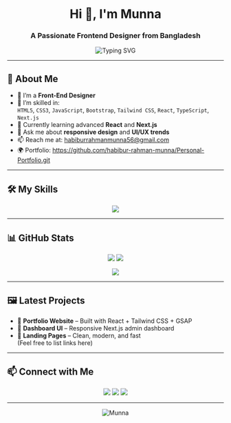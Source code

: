 <!-- Profile Header -->
<h1 align="center">Hi 👋, I'm Munna</h1>
<h3 align="center">A Passionate Frontend Designer from Bangladesh</h3>


<!-- Typing Animation -->
<p align="center">
  <img src="https://readme-typing-svg.demolab.com/?lines=Front-End+Designer;JS+Developer;React+%7C+Next.js+%7C+Tailwind+CSS&center=true&width=500&height=50&color=58A6FF&vCenter=true&pause=1000&size=22" alt="Typing SVG" />
</p>

---

## 🚀 About Me

- 💼 I’m a **Front-End Designer**
- 🧠 I’m skilled in:  
  `HTML5`, `CSS3`, `JavaScript`, `Bootstrap`, `Tailwind CSS`, `React`, `TypeScript`, `Next.js`
- 🌱 Currently learning advanced **React** and **Next.js**
- 💬 Ask me about **responsive design** and **UI/UX trends**
- 📫 Reach me at: habiburrahmanmunna56@gmail.com
- 🌍 Portfolio: https://github.com/habibur-rahman-munna/Personal-Portfolio.git

---

## 🛠️ My Skills

<p align="center">
  <img src="https://skillicons.dev/icons?i=html,css,js,bootstrap,tailwind,react,ts,nextjs" />
</p>

---

## 📊 GitHub Stats

<p align="center">
  <img src="https://camo.githubusercontent.com/078691d0521a740b4c1325c9bba4f6395f02f6c9f32046be920a5db61ff1269e/687474703a2f2f6769746875622d70726f66696c652d73756d6d6172792d63617264732e76657263656c2e6170702f6170692f63617264732f6d6f73742d636f6d6d69742d6c616e67756167653f757365726e616d653d4e61736972756c2d49736c616d2d43686f776468757279267468656d653d6461726b" />
  <img src="https://camo.githubusercontent.com/6ac36fa2e9dc3f77f3d3ac021655acb699ba15743ccff1308a4b1def00f7e624/687474703a2f2f6769746875622d70726f66696c652d73756d6d6172792d63617264732e76657263656c2e6170702f6170692f63617264732f7265706f732d7065722d6c616e67756167653f757365726e616d653d4e61736972756c2d49736c616d2d43686f776468757279267468656d653d6461726b" />
</p>
<p align="center">
<img src="https://camo.githubusercontent.com/f5aec125db5cc071260e834ed696f2ddcbb29c36e4b3e324d4d4c8f3f6b025f0/68747470733a2f2f73747265616b2d73746174732e64656d6f6c61622e636f6d3f757365723d4e61736972756c2d49736c616d2d43686f776468757279266c6f63616c653d656e266d6f64653d6461696c79267468656d653d6461726b26686964655f626f726465723d7472756526626f726465725f7261646975733d30266f726465723d33" />
</p>

---

## 🖼️ Latest Projects

- 🎨 **Portfolio Website** – Built with React + Tailwind CSS + GSAP  
- 🧾 **Dashboard UI** – Responsive Next.js admin dashboard  
- 📄 **Landing Pages** – Clean, modern, and fast  
(Feel free to list links here)

---

## 📫 Connect with Me

<p align="center">
  <a href="www.linkedin.com/in/habibur-rahman-munna-447a6734b"><img src="https://skillicons.dev/icons?i=linkedin" /></a>
  <a href="[https://twitter.com/yourprofile](https://x.com/habibirrahman56)"><img src="https://skillicons.dev/icons?i=twitter" /></a>
  <a href="habiburrahmanmunna56@gmail.com"><img src="https://skillicons.dev/icons?i=gmail" /></a>
</p>


---

<p align="center">
  <img src="https://komarev.com/ghpvc/?username=your-github-username&label=Profile%20views&color=0e75b6&style=flat" alt="Munna" />
</p>
